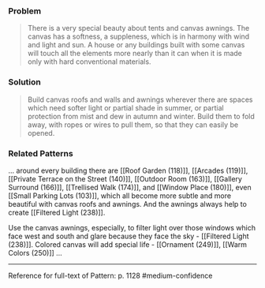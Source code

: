 ### Problem
>There is a very special beauty about tents and canvas awnings. The canvas has a softness, a suppleness, which is in harmony with wind and light and sun. A house or any buildings built with some canvas will touch all the elements more nearly than it can when it is made only with hard conventional materials.

### Solution
>Build canvas roofs and walls and awnings wherever there are spaces which need softer light or partial shade in summer, or partial protection from mist and dew in autumn and winter. Build them to fold away, with ropes or wires to pull them, so that they can easily be opened.

### Related Patterns
... around every building there are [[Roof Garden (118)]], [[Arcades (119)]], [[Private Terrace on the Street (140)]], [[Outdoor Room (163)]], [[Gallery Surround (166)]], [[Trellised Walk (174)]], and [[Window Place (180)]], even [[Small Parking Lots (103)]], which all become more subtle and more beautiful with canvas roofs and awnings. And the awnings always help to create [[Filtered Light (238)]].

Use the canvas awnings, especially, to filter light over those windows which face west and south and glare because they face the sky - [[Filtered Light (238)]]. Colored canvas will add special life - [[Ornament (249)]], [[Warm Colors (250)]] ...

---
Reference for full-text of Pattern: p. 1128 #medium-confidence 